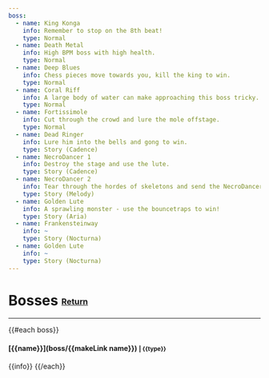 ```yaml
---
boss:
  - name: King Konga
    info: Remember to stop on the 8th beat!
    type: Normal
  - name: Death Metal
    info: High BPM boss with high health.
    type: Normal
  - name: Deep Blues
    info: Chess pieces move towards you, kill the king to win.
    type: Normal
  - name: Coral Riff
    info: A large body of water can make approaching this boss tricky.
    type: Normal
  - name: Fortissimole
    info: Cut through the crowd and lure the mole offstage.
    type: Normal
  - name: Dead Ringer
    info: Lure him into the bells and gong to win.
    type: Story (Cadence)
  - name: NecroDancer 1
    info: Destroy the stage and use the lute.
    type: Story (Cadence)
  - name: NecroDancer 2
    info: Tear through the hordes of skeletons and send the NecroDancer to a fiery death.
    type: Story (Melody)
  - name: Golden Lute
    info: A sprawling monster - use the bouncetraps to win!
    type: Story (Aria)
  - name: Frankensteinway
    info: ~
    type: Story (Nocturna)
  - name: Golden Lute
    info: ~
    type: Story (Nocturna)
---  
```

# Bosses <small><sub><sup>[Return](.)</sup></sub></small>
---  
{{#each boss}}
#### [{{name}}](boss/{{makeLink name}}) <small>| {{type}} </small>  
{{info}}
{{/each}}